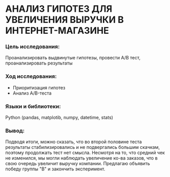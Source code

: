 # АНАЛИЗ ГИПОТЕЗ ДЛЯ УВЕЛИЧЕНИЯ ВЫРУЧКИ В ИНТЕРНЕТ-МАГАЗИНЕ

### Цель исследования:

Проанализировать выдвинутые гипотезы, провести A/B тест, проанализировать результаты

### Ход исследования:

 - Приоритизация гипотез
 - Анализ A/B-теста
 
### Языки и библиотеки:

Python (pandas, matplotib, numpy, datetime, stats)

### Вывод:

 Подводя итоги, можно сказать, что во второй половине теста результаты стабилизировались и не подвергались большим скачкам, поэтому продолжать тест нет смысла. Несмотря на то, что средний чек не изменился, мы могли наблюдать увеличение ко-ва заказов, что в свою очередь увеличит выручку компании. Предлагаю объявить победу группы "B" и закончить эксперимент.
